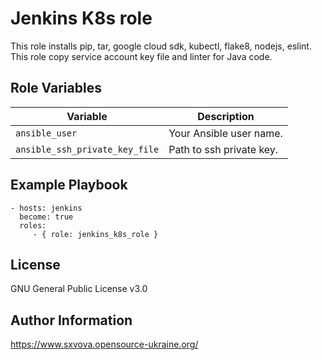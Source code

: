 Jenkins K8s role
=========

This role installs pip, tar, google cloud sdk, kubectl, flake8, nodejs, eslint.  
This role copy service account key file and linter for Java code.

Role Variables
--------------

| Variable                      | Description                                        |
|-------------------------------|----------------------------------------------------|
| `ansible_user`                | Your Ansible user name.                            |
| `ansible_ssh_private_key_file`| Path to ssh private key.                           |


Example Playbook
----------------

    - hosts: jenkins
      become: true
      roles:
         - { role: jenkins_k8s_role }

License
-------

GNU General Public License v3.0

Author Information
------------------

https://www.sxvova.opensource-ukraine.org/